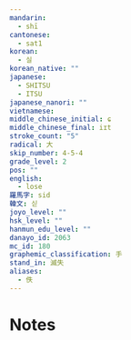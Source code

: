 ```yaml
---
mandarin:
  - shī
cantonese:
  - sat1
korean:
  - 실
korean_native: ""
japanese:
  - SHITSU
  - ITSU
japanese_nanori: ""
vietnamese:
middle_chinese_initial: ɕ
middle_chinese_final: iɪt
stroke_count: "5"
radical: 大
skip_number: 4-5-4
grade_level: 2
pos: ""
english:
  - lose
羅馬字: sid
韓文: 싣
joyo_level: ""
hsk_level: ""
hanmun_edu_level: ""
danayo_id: 2063
mc_id: 180
graphemic_classification: 手
stand_in: 滅失
aliases:
  - 佚
---
```


# Notes
